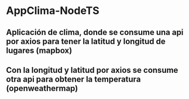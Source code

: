 # AppClima-NodeTS

## Aplicación de clima, donde se consume una api por axios para tener la latitud y longitud de lugares (mapbox)
## Con la longitud y latitud por axios se consume otra api para obtener la temperatura (openweathermap)
